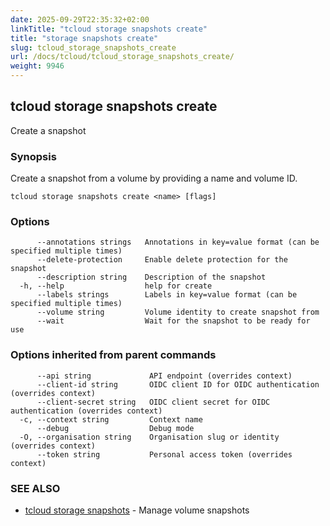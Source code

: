 ```yaml
---
date: 2025-09-29T22:35:32+02:00
linkTitle: "tcloud storage snapshots create"
title: "storage snapshots create"
slug: tcloud_storage_snapshots_create
url: /docs/tcloud/tcloud_storage_snapshots_create/
weight: 9946
---
```

## tcloud storage snapshots create

Create a snapshot

### Synopsis

Create a snapshot from a volume by providing a name and volume ID.

```
tcloud storage snapshots create <name> [flags]
```

### Options

```
      --annotations strings   Annotations in key=value format (can be specified multiple times)
      --delete-protection     Enable delete protection for the snapshot
      --description string    Description of the snapshot
  -h, --help                  help for create
      --labels strings        Labels in key=value format (can be specified multiple times)
      --volume string         Volume identity to create snapshot from
      --wait                  Wait for the snapshot to be ready for use
```

### Options inherited from parent commands

```
      --api string             API endpoint (overrides context)
      --client-id string       OIDC client ID for OIDC authentication (overrides context)
      --client-secret string   OIDC client secret for OIDC authentication (overrides context)
  -c, --context string         Context name
      --debug                  Debug mode
  -O, --organisation string    Organisation slug or identity (overrides context)
      --token string           Personal access token (overrides context)
```

### SEE ALSO

* [tcloud storage snapshots](/docs/tcloud/tcloud_storage_snapshots/)	 - Manage volume snapshots

